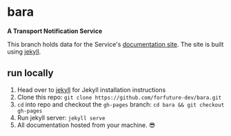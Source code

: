 
# bara

__A Transport Notification Service__

This branch holds data for the Service's [documentation site][site]. The
 site is built using [jekyll][jekyll].


## run locally

1. Head over to [jekyll][jekyll] for Jekyll installation instructions
2. Clone this repo: `git clone https://github.com/forfuture-dev/bara.git`
3. `cd` into repo and checkout the `gh-pages` branch: `cd bara && git checkout gh-pages`
4. Run jekyll server: `jekyll serve`
5. All documentation hosted from your machine. :sunglasses:


[jekyll]:http://jekyllrb.com
[site]:https://github.com/forfuture-dev/bara
